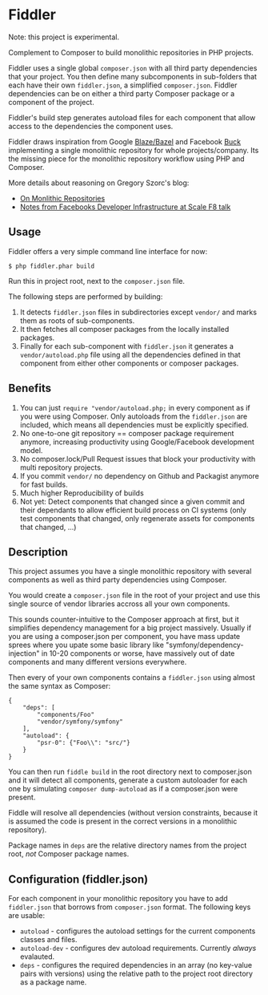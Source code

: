 # Fiddler

Note: this project is experimental.

Complement to Composer to build monolithic repositories in PHP projects.

Fiddler uses a single global `composer.json` with all third party dependencies
that your project.  You then define many subcomponents in sub-folders that each
have their own `fiddler.json`, a simplified `composer.json`. Fiddler dependencies
can be on either a third party Composer package or a component of the project.

Fiddler's build step generates autoload files for each component that allow
access to the dependencies the component uses.

Fiddler draws inspiration from Google [Blaze/Bazel](http://bazel.io/) and
Facebook [Buck](http://facebook.github.io/buck/) implementing a single
monolithic repository for whole projects/company. Its the missing piece for
the monolithic repository workflow using PHP and Composer.

More details about reasoning on Gregory Szorc's blog:

- [On Monlithic Repositories](http://gregoryszorc.com/blog/2014/09/09/on-monolithic-repositories/)
- [Notes from Facebooks Developer Infrastructure at Scale F8 talk](http://gregoryszorc.com/blog/2015/03/28/notes-from-facebook's-developer-infrastructure-at-scale-f8-talk/)

## Usage

Fiddler offers a very simple command line interface for now:

    $ php fiddler.phar build

Run this in project root, next to the `composer.json` file.

The following steps are performed by building:

1. It detects `fiddler.json` files in subdirectories except `vendor/` and marks
   them as roots of sub-components.
2. It then fetches all composer packages from the locally installed packages.
3. Finally for each sub-component with `fiddler.json` it generates a
   `vendor/autoload.php` file using all the dependencies defined in that
   component from either other components or composer packages.

## Benefits

1. You can just `require "vendor/autoload.php;` in every component as if you were using Composer.
   Only autoloads from the `fiddler.json` are included, which means all dependencies must be explicitly
   specified.
2. No one-to-one git repository == composer package requirement anymore,
   increasing productivity using Google/Facebook development model.
3. No composer.lock/Pull Request issues that block your productivity with multi repository projects.
4. If you commit `vendor/` no dependency on Github and Packagist anymore for fast builds.
5. Much higher Reproducibility of builds
6. Not yet: Detect components that changed since a given commit and their dependants to allow efficient
   build process on CI systems (only test components that changed, only regenerate assets for components that changed, ...)

## Description

This project assumes you have a single monolithic repository with
several components as well as third party dependencies using Composer.

You would create a `composer.json` file in the root of your project and use
this single source of vendor libraries accross all your own components.

This sounds counter-intuitive to the Composer approach at first, but
it simplifies dependency management for a big project massively. Usually
if you are using a composer.json per component, you have mass update sprees
where you upate some basic library like "symfony/dependency-injection" in
10-20 components or worse, have massively out of date components and
many different versions everywhere.

Then every of your own components contains a `fiddler.json` using almost
the same syntax as Composer:

    {
        "deps": [
            "components/Foo"
            "vendor/symfony/symfony"
        ],
        "autoload": {
            "psr-0": {"Foo\\": "src/"}
        }
    }

You can then run `fiddle build` in the root directory next to composer.json and
it will detect all components, generate a custom autoloader for each one by
simulating `composer dump-autoload` as if a composer.json were present.

Fiddle will resolve all dependencies (without version constraints, because it
is assumed the code is present in the correct versions in a monolithic
repository).

Package names in `deps` are the relative directory names from the project root,
*not* Composer package names.

## Configuration (fiddler.json)

For each component in your monolithic repository you have to add `fiddler.json`
that borrows from `composer.json` format. The following keys are usable:

- `autoload` - configures the autoload settings for the current components classes and files.
- `autoload-dev` - configures dev autoload requirements. Currently *always* evalauted.
- `deps` - configures the required dependencies in an array (no key-value pairs with versions)
  using the relative path to the project root directory as a package name.
